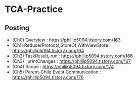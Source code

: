 # TCA-Practice

## Posting

* (Ch0) Overview : https://phillip5094.tistory.com/163
* (Ch1) ReducerProtocol,StoreOf,WithViewStore : https://phillip5094.tistory.com/164
* (Ch2) TaskResult, run : https://phillip5094.tistory.com/166
* (Ch3) _printChanges : https://phillip5094.tistory.com/167
* (Ch4) Scope : https://phillip5094.tistory.com/174
* (Ch5) Parent-Child Event Communication : https://phillip5094.tistory.com/176